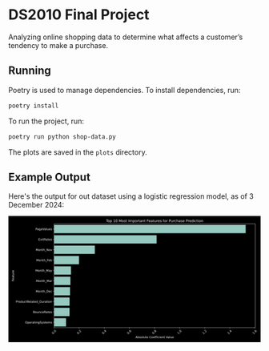 # DS2010 Final Project

Analyzing online shopping data to determine what affects a customer’s tendency to make a purchase.

## Running

Poetry is used to manage dependencies. To install dependencies, run:

```bash
poetry install
```

To run the project, run:

```bash
poetry run python shop-data.py
```

The plots are saved in the `plots` directory.

## Example Output

Here's the output for out dataset using a logistic regression model, as of 3 December 2024:

![output graph](docs/static/feature_importance.svg)
